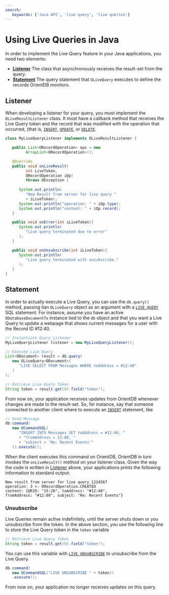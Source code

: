 ```yaml
---
search:
   keywords: ['Java API', 'live query', 'live queries']
---
```


# Using Live Queries in Java

In order to implement the Live Query feature in your Java applications, you need two elements:

- [**Listener**](#listener) The class that asynchronously receives the result-set from the query.
- [**Statement**](#statement) The query statement that `OLiveQuery` executes to define the records OrientDB monitors.


## Listener

When developing a listener for your query, you must implement the `OLiveResultListener` class.  It must have a callback method that receives the Live Query token and the record that was modified with the operation that occurred, (that is, [`INSERT`](../sql/SQL-Insert.md), [`UPDATE`](../sql/SQL-Update.md), or [`DELETE`](../sql/SQL-Delete.md).

```java
class MyLiveQueryListener implements OLiveResultListener {

   public List<ORecordOperation> ops = new 
         ArrayList<ORecordOperation>();

   @Override
   public void onLiveResult(
         int LiveToken, 
         ORecordOperation iOp)
         throws OException {
   
      System.out.println(
         "New Result from server for live query "
         + iLiveToken);
      System.out.println("operation: " + iOp.type);
      System.out.println("content: " + iOp.record);
   }

   public void onError(int iLiveToken){
      System.out.println(
         "Live query terminated due to error"
      );
   }

   public void onUnsubscribe(int iLiveToken){
      System.out.println(
         "Live query terminated with unsubscribe."
      );
   }
}
```

## Statement

In order to actually execute a Live Query, you can use the `db.query()` method, passing itan `OLiveQuery` object as an argument with a [`LIVE QUERY`](SQL-Live-Query.md) SQL statement.  For instance, assume you have an active `ODatabaseDocumentTx` instance tied to the `db` object and that you want a Live Query to update a webpage that shows current messages for a user with the Record ID #12:40.

```java
// Instantiate Query Listener
MyLiveQueryListener listener = new MyLiveQueryListener();

// Execute Live Query
List<ODocument> result = db.query(
   new OLiveQuery<ODocument>(
      "LIVE SELECT FROM Messages WHERE toAddress = #12:40"
   )
);

// Retrieve Live Query Token
String token = result.get(0).field("token");
```

From now on, your application receives updates from OrientDB whenever changes are made to the result-set.  So, for instance, say that someone connected to another client where to execute an [`INSERT`](../sql/SQL-Insert.md) statement, like

```java
// Send Message
db.command(
   new OCommandSQL(
      "INSERT INTO Messages SET toAddress = #12:40, "
      + "fromAddress = 12:80, "
      + "subject = 'Re: Recent Events'"
   )).execute();
```

When the client executes this command on OrientDB, OrientDB in turn invokes the `onLiveResult()` method on your listener class.  Given the way the code is written in [Listener](#listener) above, your applications prints the following information to standard output:

```
New result from server for live query 1234567
operation: 3 <- ORecordOperation.CREATED
content: {@RID: "15:20", toAddress: "#12:40", 
fromAddress: "#12:80", subject: "Re: Recent Events"}
```

### Unsubscribe

Live Queries remain active indefinitely, until the server shuts down or you unsubscribe from the token.  In the above section, you use the following line to store the Live Query token in the `token` variable

```java
// Retrieve Live Query Token
String token = result.get(0).field("token");
```

You can use this variable with [`LIVE UNSUBSCRIBE`](../sql/SQL-Live-Unsubscribe.md) to unsubscribe from the Live Query.

```java
db.command(
   new OCommandSQL("LIVE UNSUBSCRIBE " + token))
   .execute();
```

From now on, your application no longer receives updates on this query.
